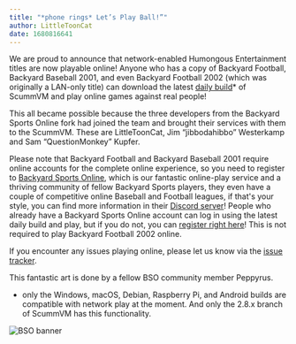 ```yaml
---
title: "*phone rings* Let’s Play Ball!”"
author: LittleToonCat
date: 1680816641
---
```

We are proud to announce that network-enabled Humongous Entertainment titles are now playable online! Anyone who has a copy of Backyard Football, Backyard Baseball 2001, and even Backyard Football 2002 (which was originally a LAN-only title) can download the latest [daily build](https://www.scummvm.org/downloads/#daily)* of ScummVM and play online games against real people!

This all became possible because the three developers from the Backyard Sports Online fork had joined the team and brought their services with them to the ScummVM. These are LittleToonCat, Jim “jibbodahibbo” Westerkamp and Sam “QuestionMonkey” Kupfer.

Please note that Backyard Football and Backyard Baseball 2001 require online accounts for the complete online experience, so you need to register to [Backyard Sports Online](https://backyardsports.online), which is our fantastic online-play service and a thriving community of fellow Backyard Sports players, they even have a couple of competitive online Baseball and Football leagues, if that's your style, you can find more information in their [Discord server](https://discord.gg/cnY6fPpdnw)! People who already have a Backyard Sports Online account can log in using the latest daily build and play, but if you do not, you can [register right here](https://backyardsports.online/register)! This is not required to play Backyard Football 2002 online.

If you encounter any issues playing online, please let us know via the [issue tracker](https://bugs.scummvm.org/).

This fantastic art is done by a fellow BSO community member Peppyrus.

* only the Windows, macOS, Debian, Raspberry Pi, and Android builds are compatible with network play at the moment. And only the 2.8.x branch of ScummVM has this functionality.


![BSO banner](/data/news/20230406.png)
